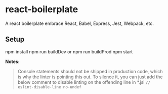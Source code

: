 # react-boilerplate

A react boilerplate embrace React, Babel, Express, Jest, Webpack, etc.

## Setup

npm install
npm run buildDev or npm run buildProd
npm start

**Notes:**
> Console statements should not be shipped in production code, which is why the linter is pointing this out. To silence it, you can just add the below comment to disable linting on the offending line in *.jsi
> `// eslint-disable-line no-undef`